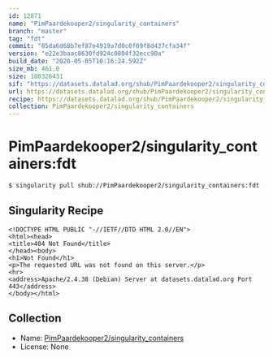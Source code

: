 ```yaml
---
id: 12871
name: "PimPaardekooper2/singularity_containers"
branch: "master"
tag: "fdt"
commit: "85da6d68b7ef87e4919a7d0c0f69f8d437cfa34f"
version: "e22e3baac8630fd924c0804f32ecc90a"
build_date: "2020-05-05T10:16:24.592Z"
size_mb: 461.0
size: 180326431
sif: "https://datasets.datalad.org/shub/PimPaardekooper2/singularity_containers/fdt/2020-05-05-85da6d68-e22e3baa/e22e3baac8630fd924c0804f32ecc90a.sif"
url: https://datasets.datalad.org/shub/PimPaardekooper2/singularity_containers/fdt/2020-05-05-85da6d68-e22e3baa/
recipe: https://datasets.datalad.org/shub/PimPaardekooper2/singularity_containers/fdt/2020-05-05-85da6d68-e22e3baa/Singularity
collection: PimPaardekooper2/singularity_containers
---
```


# PimPaardekooper2/singularity_containers:fdt

```bash
$ singularity pull shub://PimPaardekooper2/singularity_containers:fdt
```

## Singularity Recipe

```singularity
<!DOCTYPE HTML PUBLIC "-//IETF//DTD HTML 2.0//EN">
<html><head>
<title>404 Not Found</title>
</head><body>
<h1>Not Found</h1>
<p>The requested URL was not found on this server.</p>
<hr>
<address>Apache/2.4.38 (Debian) Server at datasets.datalad.org Port 443</address>
</body></html>
```

## Collection

 - Name: [PimPaardekooper2/singularity_containers](https://github.com/PimPaardekooper2/singularity_containers)
 - License: None

